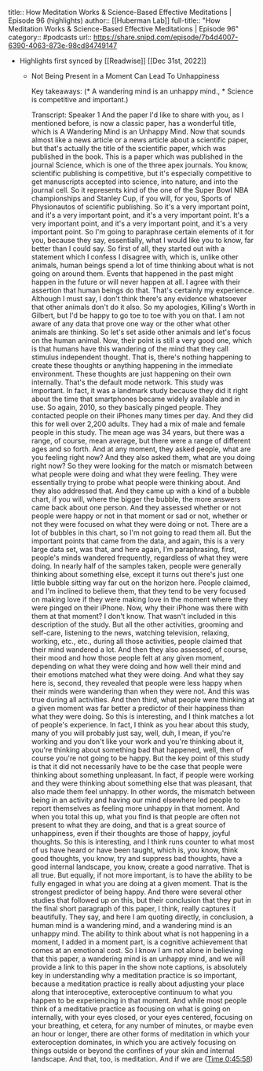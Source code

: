 title:: How Meditation Works & Science-Based Effective Meditations | Episode 96 (highlights)
author:: [[Huberman Lab]]
full-title:: "How Meditation Works & Science-Based Effective Meditations | Episode 96"
category:: #podcasts
url:: https://share.snipd.com/episode/7b4d4007-6390-4063-873e-98cd84749147

- Highlights first synced by [[Readwise]] [[Dec 31st, 2022]]
	- Not Being Present in a Moment Can Lead To Unhappiness
	  
	  Key takeaways:
	  (* A wandering mind is an unhappy mind., * Science is competitive and important.)
	  
	  Transcript:
	  Speaker 1
	  And the paper I'd like to share with you, as I mentioned before, is now a classic paper, has a wonderful title, which is A Wandering Mind is an Unhappy Mind. Now that sounds almost like a news article or a news article about a scientific paper, but that's actually the title of the scientific paper, which was published in the book. This is a paper which was published in the journal Science, which is one of the three apex journals. You know, scientific publishing is competitive, but it's especially competitive to get manuscripts accepted into science, into nature, and into the journal cell. So it represents kind of the one of the Super Bowl NBA championships and Stanley Cup, if you will, for you, Sports of Physionautos of scientific publishing. So it's a very important point, and it's a very important point, and it's a very important point. It's a very important point, and it's a very important point, and it's a very important point. So I'm going to paraphrase certain elements of it for you, because they say, essentially, what I would like you to know, far better than I could say. So first of all, they started out with a statement which I confess I disagree with, which is, unlike other animals, human beings spend a lot of time thinking about what is not going on around them. Events that happened in the past might happen in the future or will never happen at all. I agree with their assertion that human beings do that. That's certainly my experience. Although I must say, I don't think there's any evidence whatsoever that other animals don't do it also. So my apologies, Killing's Worth in Gilbert, but I'd be happy to go toe to toe with you on that. I am not aware of any data that prove one way or the other what other animals are thinking. So let's set aside other animals and let's focus on the human animal. Now, their point is still a very good one, which is that humans have this wandering of the mind that they call stimulus independent thought. That is, there's nothing happening to create these thoughts or anything happening in the immediate environment. These thoughts are just happening on their own internally. That's the default mode network. This study was important. In fact, it was a landmark study because they did it right about the time that smartphones became widely available and in use. So again, 2010, so they basically pinged people. They contacted people on their iPhones many times per day. And they did this for well over 2,200 adults. They had a mix of male and female people in this study. The mean age was 34 years, but there was a range, of course, mean average, but there were a range of different ages and so forth. And at any moment, they asked people, what are you feeling right now? And they also asked them, what are you doing right now? So they were looking for the match or mismatch between what people were doing and what they were feeling. They were essentially trying to probe what people were thinking about. And they also addressed that. And they came up with a kind of a bubble chart, if you will, where the bigger the bubble, the more answers came back about one person. And they assessed whether or not people were happy or not in that moment or sad or not, whether or not they were focused on what they were doing or not. There are a lot of bubbles in this chart, so I'm not going to read them all. But the important points that came from the data, and again, this is a very large data set, was that, and here again, I'm paraphrasing, first, people's minds wandered frequently, regardless of what they were doing. In nearly half of the samples taken, people were generally thinking about something else, except it turns out there's just one little bubble sitting way far out on the horizon here. People claimed, and I'm inclined to believe them, that they tend to be very focused on making love if they were making love in the moment where they were pinged on their iPhone. Now, why their iPhone was there with them at that moment? I don't know. That wasn't included in this description of the study. But all the other activities, grooming and self-care, listening to the news, watching television, relaxing, working, etc., etc., during all those activities, people claimed that their mind wandered a lot. And then they also assessed, of course, their mood and how those people felt at any given moment, depending on what they were doing and how well their mind and their emotions matched what they were doing. And what they say here is, second, they revealed that people were less happy when their minds were wandering than when they were not. And this was true during all activities. And then third, what people were thinking at a given moment was far better a predictor of their happiness than what they were doing. So this is interesting, and I think matches a lot of people's experience. In fact, I think as you hear about this study, many of you will probably just say, well, duh, I mean, if you're working and you don't like your work and you're thinking about it, you're thinking about something bad that happened, well, then of course you're not going to be happy. But the key point of this study is that it did not necessarily have to be the case that people were thinking about something unpleasant. In fact, if people were working and they were thinking about something else that was pleasant, that also made them feel unhappy. In other words, the mismatch between being in an activity and having our mind elsewhere led people to report themselves as feeling more unhappy in that moment. And when you total this up, what you find is that people are often not present to what they are doing, and that is a great source of unhappiness, even if their thoughts are those of happy, joyful thoughts. So this is interesting, and I think runs counter to what most of us have heard or have been taught, which is, you know, think good thoughts, you know, try and suppress bad thoughts, have a good internal landscape, you know, create a good narrative. That is all true. But equally, if not more important, is to have the ability to be fully engaged in what you are doing at a given moment. That is the strongest predictor of being happy. And there were several other studies that followed up on this, but their conclusion that they put in the final short paragraph of this paper, I think, really captures it beautifully. They say, and here I am quoting directly, in conclusion, a human mind is a wandering mind, and a wandering mind is an unhappy mind. The ability to think about what is not happening in a moment, I added in a moment part, is a cognitive achievement that comes at an emotional cost. So I know I am not alone in believing that this paper, a wandering mind is an unhappy mind, and we will provide a link to this paper in the show note captions, is absolutely key in understanding why a meditation practice is so important, because a meditation practice is really about adjusting your place along that interoceptive, exteroceptive continuum to what you happen to be experiencing in that moment. And while most people think of a meditative practice as focusing on what is going on internally, with your eyes closed, or your eyes centered, focusing on your breathing, et cetera, for any number of minutes, or maybe even an hour or longer, there are other forms of meditation in which your exteroception dominates, in which you are actively focusing on things outside or beyond the confines of your skin and internal landscape. And that, too, is meditation. And if we are ([Time 0:45:58](https://share.snipd.com/snip/091e1dd0-8c0f-45cb-9a81-a4c5df98ae41))
